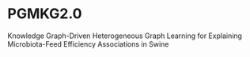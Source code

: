 # PGMKG2.0
Knowledge Graph-Driven Heterogeneous Graph Learning for Explaining Microbiota-Feed Efficiency Associations in Swine
